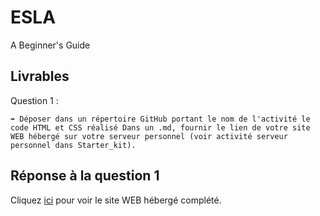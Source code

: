# ESLA

A Beginner's Guide

## Livrables

Question 1 :

```
➡️ Déposer dans un répertoire GitHub portant le nom de l'activité le code HTML et CSS réalisé Dans un .md, fournir le lien de votre site WEB hébergé sur votre serveur personnel (voir activité serveur personnel dans Starter_kit).
```

## Réponse à la question 1

Cliquez [ici](https://iris.hd.free.fr/~anthonin.boisot/ESLA/A_begginers_guide/index.html) pour voir le site WEB hébergé complété.
